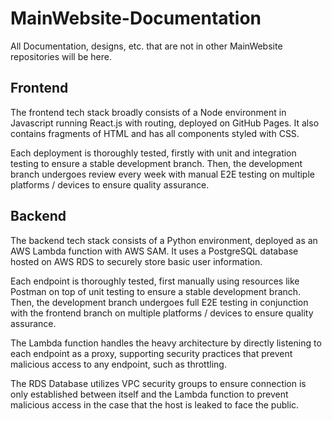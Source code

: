 # MainWebsite-Documentation

All Documentation, designs, etc. that are not in other MainWebsite repositories will be here.

## Frontend

The frontend tech stack broadly consists of a Node environment in Javascript running React.js with routing, deployed on GitHub Pages. It also contains fragments of HTML and has all components styled with CSS.

Each deployment is thoroughly tested, firstly with unit and integration testing to ensure a stable development branch. Then, the development branch undergoes review every week with manual E2E testing on multiple platforms / devices to ensure quality assurance.

## Backend

The backend tech stack consists of a Python environment, deployed as an AWS Lambda function with AWS SAM. It uses a PostgreSQL database hosted on AWS RDS to securely store basic user information.

Each endpoint is thoroughly tested, first manually using resources like Postman on top of unit testing to ensure a stable development branch. Then, the development branch undergoes full E2E testing in conjunction with the frontend branch on multiple platforms / devices to ensure quality assurance.

The Lambda function handles the heavy architecture by directly listening to each endpoint as a proxy, supporting security practices that prevent malicious access to any endpoint, such as throttling.

The RDS Database utilizes VPC security groups to ensure connection is only established between itself and the Lambda function to prevent malicious access in the case that the host is leaked to face the public.
